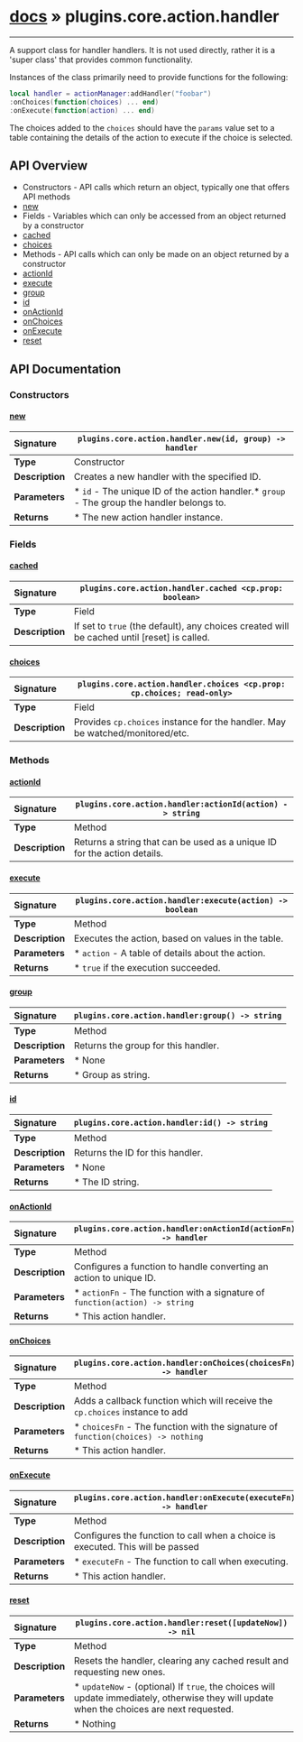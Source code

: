 # [docs](index.md) » plugins.core.action.handler
---

A support class for handler handlers. It is not used directly, rather
it is a 'super class' that provides common functionality.

Instances of the class primarily need to provide functions for the following:

```lua
local handler = actionManager:addHandler("foobar")
:onChoices(function(choices) ... end)
:onExecute(function(action) ... end)
```

The choices added to the `choices` should have the `params` value set to a table
containing the details of the action to execute if the choice is selected.

## API Overview
* Constructors - API calls which return an object, typically one that offers API methods
 * [new](#new)
* Fields - Variables which can only be accessed from an object returned by a constructor
 * [cached](#cached)
 * [choices](#choices)
* Methods - API calls which can only be made on an object returned by a constructor
 * [actionId](#actionid)
 * [execute](#execute)
 * [group](#group)
 * [id](#id)
 * [onActionId](#onactionid)
 * [onChoices](#onchoices)
 * [onExecute](#onexecute)
 * [reset](#reset)

## API Documentation

### Constructors

#### [new](#new)
| <span style="float: left;">**Signature**</span> | <span style="float: left;">`plugins.core.action.handler.new(id, group) -> handler` </span>                                                          |
| -----------------------------------------------------|---------------------------------------------------------------------------------------------------------|
| **Type**                                             | Constructor                                                                                         |
| **Description**                                      | Creates a new handler with the specified ID.                                                                                         |
| **Parameters**                                       | * `id`      - The unique ID of the action handler.* `group`   - The group the handler belongs to.                                       |
| **Returns**                                          | * The new action handler instance.                                                |

### Fields

#### [cached](#cached)
| <span style="float: left;">**Signature**</span> | <span style="float: left;">`plugins.core.action.handler.cached <cp.prop: boolean>` </span>                                                          |
| -----------------------------------------------------|---------------------------------------------------------------------------------------------------------|
| **Type**                                             | Field                                                                                         |
| **Description**                                      | If set to `true` (the default), any choices created will be cached until [reset] is called.                                                                                         |

#### [choices](#choices)
| <span style="float: left;">**Signature**</span> | <span style="float: left;">`plugins.core.action.handler.choices <cp.prop: cp.choices; read-only>` </span>                                                          |
| -----------------------------------------------------|---------------------------------------------------------------------------------------------------------|
| **Type**                                             | Field                                                                                         |
| **Description**                                      | Provides `cp.choices` instance for the handler. May be watched/monitored/etc.                                                                                         |

### Methods

#### [actionId](#actionid)
| <span style="float: left;">**Signature**</span> | <span style="float: left;">`plugins.core.action.handler:actionId(action) -> string` </span>                                                          |
| -----------------------------------------------------|---------------------------------------------------------------------------------------------------------|
| **Type**                                             | Method                                                                                         |
| **Description**                                      | Returns a string that can be used as a unique ID for the action details.                                                                                         |

#### [execute](#execute)
| <span style="float: left;">**Signature**</span> | <span style="float: left;">`plugins.core.action.handler:execute(action) -> boolean` </span>                                                          |
| -----------------------------------------------------|---------------------------------------------------------------------------------------------------------|
| **Type**                                             | Method                                                                                         |
| **Description**                                      | Executes the action, based on values in the table.                                                                                         |
| **Parameters**                                       | * `action`      - A table of details about the action.                                       |
| **Returns**                                          | * `true` if the execution succeeded.                                                |

#### [group](#group)
| <span style="float: left;">**Signature**</span> | <span style="float: left;">`plugins.core.action.handler:group() -> string` </span>                                                          |
| -----------------------------------------------------|---------------------------------------------------------------------------------------------------------|
| **Type**                                             | Method                                                                                         |
| **Description**                                      | Returns the group for this handler.                                                                                         |
| **Parameters**                                       | * None                                       |
| **Returns**                                          | * Group as string.                                                |

#### [id](#id)
| <span style="float: left;">**Signature**</span> | <span style="float: left;">`plugins.core.action.handler:id() -> string` </span>                                                          |
| -----------------------------------------------------|---------------------------------------------------------------------------------------------------------|
| **Type**                                             | Method                                                                                         |
| **Description**                                      | Returns the ID for this handler.                                                                                         |
| **Parameters**                                       | * None                                       |
| **Returns**                                          | * The ID string.                                                |

#### [onActionId](#onactionid)
| <span style="float: left;">**Signature**</span> | <span style="float: left;">`plugins.core.action.handler:onActionId(actionFn) -> handler` </span>                                                          |
| -----------------------------------------------------|---------------------------------------------------------------------------------------------------------|
| **Type**                                             | Method                                                                                         |
| **Description**                                      | Configures a function to handle converting an action to unique ID.                                                                                         |
| **Parameters**                                       | * `actionFn`    - The function with a signature of `function(action) -> string`                                       |
| **Returns**                                          | * This action handler.                                                |

#### [onChoices](#onchoices)
| <span style="float: left;">**Signature**</span> | <span style="float: left;">`plugins.core.action.handler:onChoices(choicesFn) -> handler` </span>                                                          |
| -----------------------------------------------------|---------------------------------------------------------------------------------------------------------|
| **Type**                                             | Method                                                                                         |
| **Description**                                      | Adds a callback function which will receive the `cp.choices` instance to add                                                                                         |
| **Parameters**                                       | * `choicesFn`       - The function with the signature of `function(choices) -> nothing`                                       |
| **Returns**                                          | * This action handler.                                                |

#### [onExecute](#onexecute)
| <span style="float: left;">**Signature**</span> | <span style="float: left;">`plugins.core.action.handler:onExecute(executeFn) -> handler` </span>                                                          |
| -----------------------------------------------------|---------------------------------------------------------------------------------------------------------|
| **Type**                                             | Method                                                                                         |
| **Description**                                      | Configures the function to call when a choice is executed. This will be passed                                                                                         |
| **Parameters**                                       | * `executeFn`       - The function to call when executing.                                       |
| **Returns**                                          | * This action handler.                                                |

#### [reset](#reset)
| <span style="float: left;">**Signature**</span> | <span style="float: left;">`plugins.core.action.handler:reset([updateNow]) -> nil` </span>                                                          |
| -----------------------------------------------------|---------------------------------------------------------------------------------------------------------|
| **Type**                                             | Method                                                                                         |
| **Description**                                      | Resets the handler, clearing any cached result and requesting new ones.                                                                                         |
| **Parameters**                                       | * `updateNow`   - (optional) If `true`, the choices will update immediately, otherwise they will update when the choices are next requested.                                       |
| **Returns**                                          | * Nothing                                                |

